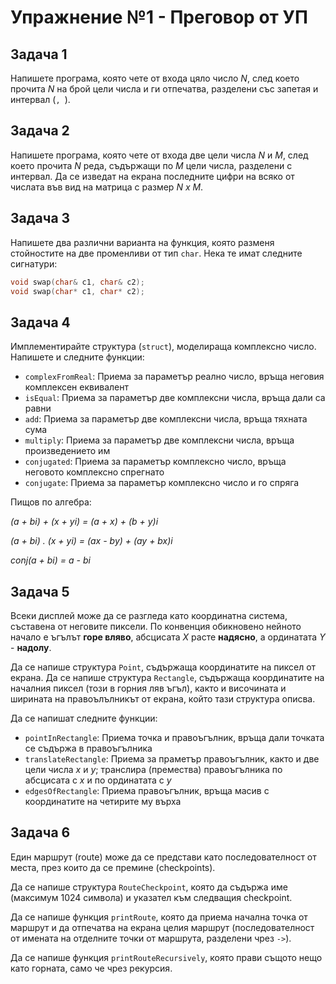 # Упражнение №1 - Преговор от УП


## Задача 1

Напишете програма, която чете от входа цяло число *N*, след което прочита *N* на брой цели числа и ги отпечатва, разделени със запетая и интервал (`, `).

## Задача 2

Напишете програма, която чете от входа две цели числа *N* и *M*, след което прочита *N* реда, съдържащи по *M* цели числа, разделени с интервал. Да се изведат на екрана последните цифри на всяко от числата във вид на матрица с размер *N x M*.

## Задача 3

Напишете два различни варианта на функция, която разменя стойностите на две променливи от тип `char`. Нека те имат следните сигнатури:

```cpp
void swap(char& c1, char& c2);
void swap(char* c1, char* c2);
```

## Задача 4

Имплементирайте структура (`struct`), моделираща комплексно число. Напишете и следните функции:

* `complexFromReal`: Приема за параметър реално число, връща неговия комплексен еквивалент
* `isEqual`: Приема за параметър две комплексни числа, връща дали са равни
* `add`: Приема за параметър две комплексни числа, връща тяхната сума
* `multiply`: Приема за параметър две комплексни числа, връща произведението им
* `conjugated`: Приема за параметър комплексно число, връща неговото комплексно спрегнато
* `conjugate`: Приема за параметър комплексно число и го спряга

Пищов по алгебра:

*(a + bi) + (x + yi) = (a + x) + (b + y)i*

*(a + bi) . (x + yi) = (ax - by) + (ay + bx)i*

*conj(a + bi) = a - bi*

## Задача 5

Всеки дисплей може да се разгледа като координатна система, съставена от неговите пиксели. По конвенция обикновено нейното начало е ъгълът **горе вляво**, абсцисата *X* расте **надясно**, а ординатата *Y* - **надолу**.

Да се напише структура `Point`, съдържаща координатите на пиксел от екрана. Да се напише структура `Rectangle`, съдържаща координатите на началния пиксел (този в горния ляв ъгъл), както и височината и ширината на правоълълникът от екрана, който тази структура описва.

Да се напишат следните функции:

* `pointInRectangle`: Приема точка и правоъгълник, връща дали точката се съдържа в правоъгълника
* `translateRectangle`: Приема за праметър правоъгълник, както и две цели числа *x* и *y*; транслира (премества) правоъгълника по абсцисата с *x* и по ординатата с *y*
* `edgesOfRectangle`: Приема правоъгълник, връща масив с координатите на четирите му върха

## Задача 6

Един маршрут (route) може да се представи като последователност от места, през които да се премине (checkpoints).

Да се напише структура `RouteCheckpoint`, която да съдържа име (максимум 1024 символа) и указател към следващия checkpoint.

Да се напише функция `printRoute`, която да приема начална точка от маршрут и да отпечатва на екрана целия маршрут (последователност от имената на отделните точки от маршрута, разделени чрез `->`).

Да се напише функция `printRouteRecursively`, която прави същото нещо като горната, само че чрез рекурсия.